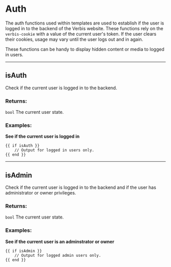 # Auth

The auth functions used within templates are used to establish if the user is logged in to the backend of the
Verbis website. These functions rely on the `verbis-cookie` with a value of the current user's token. 
If the user clears their cookies, usage may vary until the user logs out and in again.

These functions can be handy to display hidden content or media to logged in users.

___

## isAuth

Check if the current user is logged in to the backend.

### Returns:

`bool` The current user state.

### Examples:

**See if the current user is logged in**

```gotemplate
{{ if isAuth }}
    // Output for logged in users only.
{{ end }}
```

___

## isAdmin

Check if the current user is logged in to the backend and if the user
has administrator or owner privileges.

### Returns:

`bool` The current user state.

### Examples:

**See if the current user is an adminstrator or owner**

```gotemplate
{{ if isAdmin }}
    // Output for logged admin users only.
{{ end }}
```